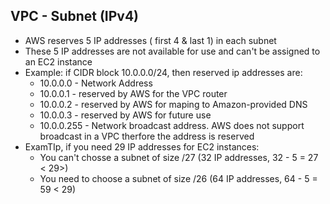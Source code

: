 ## VPC - Subnet (IPv4)
- AWS reserves 5 IP addresses ( first 4 & last 1) in each subnet
- These 5 IP addresses are not available for use and can't be assigned to an EC2 instance
- Example: if CIDR block 10.0.0.0/24, then reserved ip addresses are:
    - 10.0.0.0 - Network Address
    - 10.0.0.1 - reserved by AWS for the VPC router
    - 10.0.0.2 - reserved by AWS for maping to Amazon-provided DNS
    - 10.0.0.3 - reserved by AWS for future use
    - 10.0.0.255 - Network broadcast address. AWS does not support broadcast in a VPC therfore the address is reserved
- ExamTIp, if you need 29 IP addresses for EC2 instances:
    - You can't chosse a subnet of size /27 (32 IP addresses, 32 - 5 = 27 < 29>)
    - You need to choose a subnet of size /26 (64 IP addresses, 64 - 5 = 59 < 29)